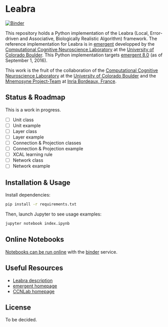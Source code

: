 # Leabra

[![Binder](http://mybinder.org/badge.svg)](http://mybinder.org:/repo/benureau/leabra)

This repository holds a Python implementation of the Leabra (Local, Error-driven and Associative, Biologically Realistic Algorithm) framework. The reference implementation for Leabra is in [emergent](https://grey.colorado.edu/emergent/index.php/Main_Page) developped by the [Computational Cognitive Neuroscience Laboratory](https://grey.colorado.edu/CompCogNeuro/index.php/CCNLab) at the [University of Colorado Boulder](http://www.colorado.edu/). This Python implementation targets [emergent 8.0](https://grey.colorado.edu/emergent/index.php/Changes_8.0.0) (as of September 1, 2016).

This work is the fruit of the collaboration of the [Computational Cognitive Neuroscience Laboratory](https://grey.colorado.edu/CompCogNeuro/index.php/CCNLab) at the [University of Colorado Boulder](http://www.colorado.edu/) and the [Mnemosyne Project-Team]() at [Inria Bordeaux, France](https://www.inria.fr/en/centre/bordeaux).

## Status & Roadmap

This is a work in progress.

- [ ] Unit class
- [ ] Unit example
- [ ] Layer class
- [ ] Layer example
- [ ] Connection & Projection classes
- [ ] Connection & Projection example
- [ ] XCAL learning rule
- [ ] Network class
- [ ] Network example

## Installation & Usage

Install dependencies:
```bash
pip install -r requirements.txt
```

Then, launch Jupyter to see usage examples:
```bash
jupyter notebook index.ipynb
```

## Online Notebooks

[Notebooks can be run online](http://mybinder.org:/repo/benureau/leabra) with the [binder](http://mybinder.org) service.

## Useful Resources

  * [Leabra description](https://grey.colorado.edu/emergent/index.php/Leabra)
  * [emergent homepage](https://grey.colorado.edu/emergent/index.php/Main_Page)
  * [CCNLab homepage](https://grey.colorado.edu/CompCogNeuro/index.php/CCNLab)

## License

To be decided.
